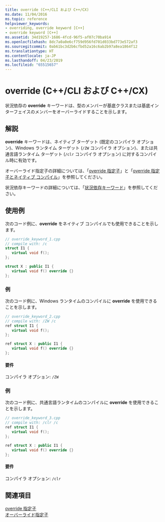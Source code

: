 ```yaml
---
title: override (C++/CLI および C++/CX)
ms.date: 11/04/2016
ms.topic: reference
helpviewer_keywords:
- overriding, override keyword [C++]
- override keyword [C++]
ms.assetid: 34d19257-1686-4fcd-96f5-af07c70ba914
ms.openlocfilehash: 8dc7a0a0e6cf759d956fd701d033bd773e572af3
ms.sourcegitcommit: 0ab61bc3d2b6cfbd52a16c6ab2b97a8ea1864f12
ms.translationtype: HT
ms.contentlocale: ja-JP
ms.lasthandoff: 04/23/2019
ms.locfileid: "65515657"
---
```

# <a name="override--ccli-and-ccx"></a>override (C++/CLI および C++/CX)

状況依存の **override** キーワードは、型のメンバーが基底クラスまたは基底インターフェイスのメンバーをオーバーライドすることを示します。

## <a name="remarks"></a>解説

**override** キーワードは、ネイティブ ターゲット (既定のコンパイラ オプション)、Windows ランタイム ターゲット (`/ZW` コンパイラ オプション)、または共通言語ランタイム ターゲット (`/clr` コンパイラ オプション) に対するコンパイル時に有効です。

オーバーライド指定子の詳細については、「[override 指定子](../cpp/override-specifier.md)」と「[override 指定子とネイティブ コンパイル](../dotnet/how-to-declare-override-specifiers-in-native-compilations-cpp-cli.md)」を参照してください。

状況依存キーワードの詳細については、「[状況依存キーワード](context-sensitive-keywords-cpp-component-extensions.md)」を参照してください。

## <a name="examples"></a>使用例

次のコード例に、**override** をネイティブ コンパイルでも使用できることを示します。

```cpp
// override_keyword_1.cpp
// compile with: /c
struct I1 {
   virtual void f();
};

struct X : public I1 {
   virtual void f() override {}
};
```

### <a name="example"></a>例

次のコード例に、Windows ランタイムのコンパイルに **override** を使用できることを示します。

```cpp
// override_keyword_2.cpp
// compile with: /ZW /c
ref struct I1 {
   virtual void f();
};

ref struct X : public I1 {
   virtual void f() override {}
};
```

#### <a name="requirements"></a>要件

コンパイラ オプション: `/ZW`

### <a name="example"></a>例

次のコード例に、共通言語ランタイムのコンパイルに **override** を使用できることを示します。

```cpp
// override_keyword_3.cpp
// compile with: /clr /c
ref struct I1 {
   virtual void f();
};

ref struct X : public I1 {
   virtual void f() override {}
};
```

#### <a name="requirements"></a>要件

コンパイラ オプション: `/clr`

## <a name="see-also"></a>関連項目

[override 指定子](../cpp/override-specifier.md)<br/>
[オーバーライド指定子](override-specifiers-cpp-component-extensions.md)